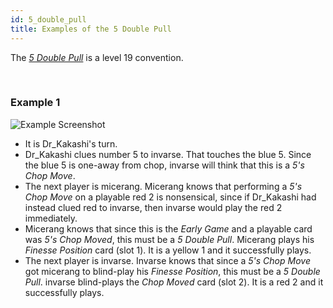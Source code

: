 ```yaml
---
id: 5_double_pull
title: Examples of the 5 Double Pull
---
```


The *[5 Double Pull](/extras/pushes_pulls.md#the-5-double-pull-or-the-double-5-pull)* is a level 19 convention.

<br />

### Example 1

![Example Screenshot](/img/examples/5_double_pull.png)

- It is Dr_Kakashi's turn.
- Dr_Kakashi clues number 5 to invarse. That touches the blue 5. Since the blue 5 is one-away from chop, invarse will think that this is a *5's Chop Move*.
- The next player is micerang. Micerang knows that performing a *5's Chop Move* on a playable red 2 is nonsensical, since if Dr_Kakashi had instead clued red to invarse, then invarse would play the red 2 immediately.
- Micerang knows that since this is the *Early Game* and a playable card was *5's Chop Moved*, this must be a *5 Double Pull*. Micerang plays his *Finesse Position* card (slot 1). It is a yellow 1 and it successfully plays.
- The next player is invarse. Invarse knows that since a *5's Chop Move* got micerang to blind-play his *Finesse Position*, this must be a *5 Double Pull*. invarse blind-plays the *Chop Moved* card (slot 2). It is a red 2 and it successfully plays.
